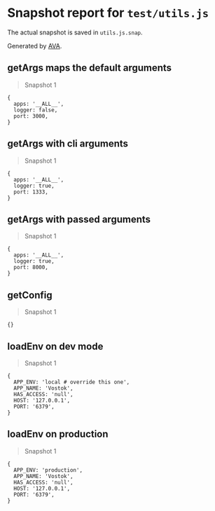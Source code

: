 # Snapshot report for `test/utils.js`

The actual snapshot is saved in `utils.js.snap`.

Generated by [AVA](https://avajs.dev).

## getArgs maps the default arguments

> Snapshot 1

    {
      apps: '__ALL__',
      logger: false,
      port: 3000,
    }

## getArgs with cli arguments

> Snapshot 1

    {
      apps: '__ALL__',
      logger: true,
      port: 1333,
    }

## getArgs with passed arguments

> Snapshot 1

    {
      apps: '__ALL__',
      logger: true,
      port: 8000,
    }

## getConfig

> Snapshot 1

    {}

## loadEnv on dev mode

> Snapshot 1

    {
      APP_ENV: 'local # override this one',
      APP_NAME: 'Vostok',
      HAS_ACCESS: 'null',
      HOST: '127.0.0.1',
      PORT: '6379',
    }

## loadEnv on production

> Snapshot 1

    {
      APP_ENV: 'production',
      APP_NAME: 'Vostok',
      HAS_ACCESS: 'null',
      HOST: '127.0.0.1',
      PORT: '6379',
    }
